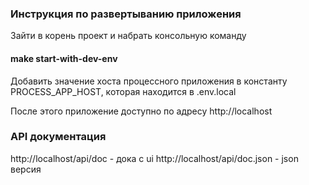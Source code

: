 ### Инструкция по развертыванию приложения
Зайти в корень проект и набрать консольную команду 
#### make start-with-dev-env
Добавить значение хоста процессного приложения в константу PROCESS_APP_HOST, которая находится в .env.local

После этого приложение доступно по адресу http://localhost

### API документация
http://localhost/api/doc - дока с ui
http://localhost/api/doc.json - json версия

